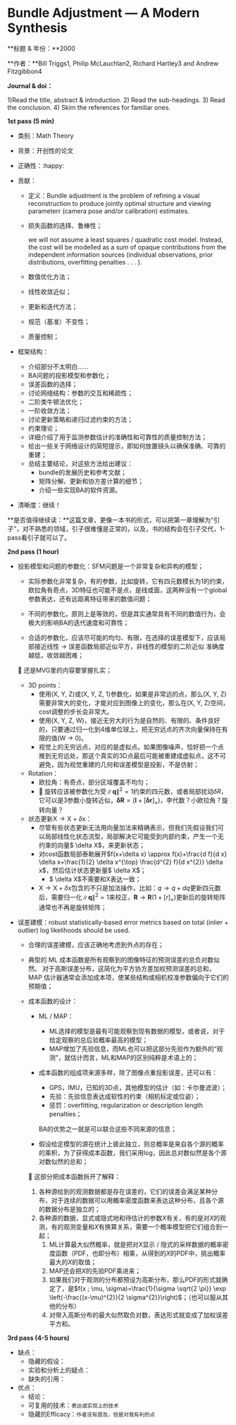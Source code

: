 # Bundle Adjustment — A Modern Synthesis

**标题 & 年份：**2000

**作者：**Bill Triggs1, Philip McLauchlan2, Richard Hartley3 and Andrew Fitzgibbon4

**Journal & doi：**

1)Read the title, abstract & introduction. 2) Read the sub-headings. 3) Read the conclusion. 4) Skim the references for familiar ones.

**1st pass (5 min)**

- 类别：Math Theory

- 背景：开创性的论文

- 正确性：:happy:

- 贡献：
  - 定义：Bundle adjustment is the problem of refining a visual reconstruction to produce jointly optimal structure and viewing parameterr (camera pose and/or calibration) estimates.
  
  - 损失函数的选择、鲁棒性；
  
    we will not assume a least squares / quadratic cost model. Instead, the cost will be modelled as a sum of opaque contributions from the independent information sources (individual observations, prior distributions, overfitting penalties . . . ).
  
  - 数值优化方法；

  - 线性收敛近似；
  
  - 更新和迭代方法；
  
  - 规范（基准）不变性；
  
  - 质量控制；
  
- 框架结构：

  - 介绍部分不太明白……
  - BA问题的投影模型和参数化；
  - 误差函数的选择；
  - 讨论网络结构：参数的交互和稀疏性；
  - 二阶类牛顿法优化；
  - 一阶收敛方法；
  - 讨论更新策略和递归过滤约束的方法；
  - 约束理论；
  - 详细介绍了用于监测参数估计的准确性和可靠性的质量控制方法；
  - 给出一些关于网络设计的简短提示，即如何放置镜头以确保准确、可靠的重建；
  - 总结主要结论，对这些方法给出建议：
    - bundle的发展历史和参考文献；
    - 矩阵分解、更新和协方差计算的细节；
    - 介绍一些实现BA的软件资源。

- 清晰度：继续！

**是否值得继续读：**这篇文章，更像一本书的形式，可以把第一章理解为“引子”，对不熟悉的领域，引子很难懂是正常的，以及，书的结构会在引子交代，1-pass看引子就可以了。

**2nd pass (1 hour)**

- 投影模型和问题的参数化：SFM问题是一个非常复杂和异构的模型；

  - 实际参数化非常复杂，有的参数，比如旋转，它有四元数模长为1的约束，欧拉角有奇点，3D特征也可能不是点，是线或面，这两种没有一个global参数表达，还有远距离特征带来的数值问题；

  - 不同的参数化，原则上是等效的，但是其实通常具有不同的数值行为，会极大的影响BA的迭代速度和可靠性；
  - 合适的参数化，应该尽可能的均匀、有限，在选择的误差模型下，应该局部接近线性 -> 误差函数局部近似平方，非线性的模型的二阶近似 准确度越低，收敛越困难；

  :triangular_flag_on_post: 还是MVG里的内容要掌握扎实；

  - 3D points：
    - 使用(X, Y, Z)或(X, Y, Z, 1)参数化，如果是非常远的点，那么(X, Y, Z)需要非常大的变化，才能对应到图像上的变化，那么在(X, Y, Z)空间，cost调整的步长会非常大。
    - 使用(X, Y, Z, W)，接近无穷大的行为是自然的、有限的、条件良好的，只要通过归一化到4维单位球上，把无穷远点的齐次向量保持在有限的值(W -> 0)。
    - 视觉上的无穷远点，对应的是虚拟点。如果图像噪声，恰好把一个点推到无穷远处，那这个真实的3D点最后可能被重建成虚拟点，这不可避免，因为视觉重建的几何和误差模型是投影，不是仿射；
  - Rotation：
    - 欧拉角：有奇点，部分区域覆盖不均匀；
    - :triangular_flag_on_post: 旋转应该被参数化为受$\|\boldsymbol{q}\|^{2}=1$约束的四元数，或者局部扰动$\delta R$，它可以是3参数小旋转近似，$\boldsymbol{\delta} \boldsymbol{R}=\left(\boldsymbol{I}+[\boldsymbol{\delta} \boldsymbol{r}]_{\times}\right)$，李代数？小欧拉角？旋转向量？
  - 状态更新$\mathrm{X} \rightarrow \mathrm{X}+\delta \mathrm{x}$：
    - 尽管有些状态更新无法用向量加法来精确表示，但我们先假设我们可以局部线性化状态流型，局部解决它可能受到内部约束，产生一个无约束的向量$ \delta X$，来更新状态；
    - 对cost函数局部泰勒展开$f(x+\delta x) \approx f(x)+\frac{d f}{d x} \delta x+\frac{1}{2} \delta x^{\top} \frac{d^{2} f}{d x^{2}} \delta x$，然后估计状态更新量$ \delta X$；
      - $ \delta X$不需要和X表达一致；
    - $\mathrm{X} \rightarrow \mathrm{X}+\delta \mathrm{x}$包含的不只是加法操作，比如：$q \rightarrow q+d q$更新四元数后，需要归一化$\|\boldsymbol{q}\|^{2}=1$来校正，$\boldsymbol{R} \rightarrow \boldsymbol{R}\left(1+[r]_{\times}\right)$更新后的旋转矩阵通常也不再是旋转矩阵；

- 误差建模：robust statistically-based error metrics based on total (inlier + outlier) log likelihoods should be used.

  - 合理的误差建模，应该正确地考虑到外点的存在；

  - 典型的 ML 成本函数是所有观察到的图像特征的预测误差的总负对数似然。 对于高斯误差分布，这简化为平方协方差加权预测误差的总和， MAP 估计器通常会添加成本项，使某些结构或相机校准参数偏向于它们的预期值；

  - 成本函数的设计：

    - ML / MAP：

      - ML选择的模型是最有可能观察到现有数据的模型，或者说，对于给定观察的总后验概率最高的模型；
      - MAP增加了先验信息，而ML也可以把这部分先验作为额外的“观测”，就估计而言，ML和MAP的区别纯粹是术语上的；

    - 成本函数的组成项来源多样，除了图像点重投影误差，还可以有：

      - GPS，IMU，已知的3D点，其他模型的估计（如：卡尔曼滤波）；
      - 先验：先验信息表达成软性的约束（相机标定或位姿）；
      - 惩罚：overfitting, regularization or description length penalties；

      BA的优势之一就是可以联合这些不同来源的信息；

    - 假设给定模型的源在统计上彼此独立，则总概率是来自各个源的概率的乘积，为了获得成本函数，我们采用log，因此总对数似然是各个源对数似然的总和；

    :orange: 这部分把成本函数拆开了解释：

    1. 各种源给到的观测数据都是存在误差的，它们的误差会满足某种分布，对于连续的数据可以用概率密度函数来表达这种分布，且各个源的数据分布是独立的；
    2. 各种源的数据，显式或隐式地和待估计的参数$X$有关，有的是对$X$的观测，有的观测变量和$X$有换算关系，需要一个概率模型把它们组合到一起；
       1. ML计算最大似然概率，就是把对$X$显示 / 隐式的采样数据的概率密度函数（PDF，也即分布）相乘，从得到的$X$的PDF中，挑出概率最大的$X$的取值；
       2. MAP还会把$X$的先验PDF乘进来；
       3. 如果我们对于观测的分布都预设为高斯分布，那么PDF的形式就确定了，是$f(x ; \mu, \sigma)=\frac{1}{\sigma \sqrt{2 \pi}} \exp \left(-\frac{(x-\mu)^{2}}{2 \sigma^{2}}\right)$；（也可以服从其他的分布）
       3. 对带入高斯分布的最大似然取负对数，表达形式就变成了加权误差平方和。
  
  

**3rd pass (4-5 hours)**

- 缺点：
  - 隐藏的假设：
  - 实验和分析上的疑点：
  - 缺失的引用：
- 优点：
  - 结论：
  - 可复用的技术：`表达或实现上的技术`
  - 隐藏的Efficacy：`作者没有提及，但是对我有利的点`

